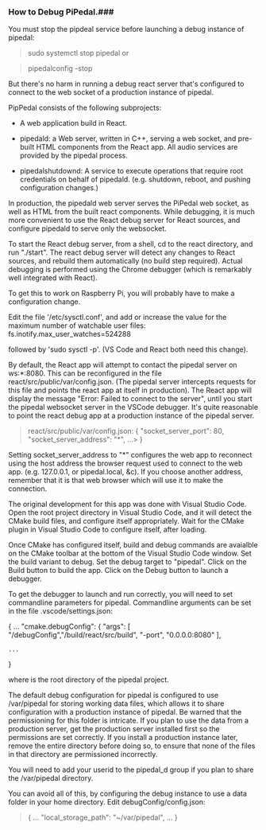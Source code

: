 

### How to Debug PiPedal.###


You must stop the pipdeal service before launching a debug instance of pipedal:

>   sudo systemctl stop pipedal
or

>   pipedalconfig -stop

But there's no harm in running a debug react server that's configured to connect to the web 
socket of a production instance of pipedal. 

PipPedal consists of the following subprojects:

*    A web application build in React. 

*    pipedald: a Web server, written in C++, serving a web socket, and pre-built HTML components from the React app.
     All audio services are provided by the pipedal process.

*   pipedalshutdownd: A service to execute operations that require root credentials on behalf of pipedald. (e.g. shutdown, reboot,
    and pushing configuration changes.)

In production, the pipedald web server serves the PiPedal web socket, as well as HTML from the  built 
react components. While debugging, it is much more convenient to use the React debug server for 
React sources, and configure pipedald to serve only the websocket. 

To start the React debug server, from a shell, cd to the react directory, and run "./start". The react debug 
server will detect any changes to React sources, and rebuild them automatically (no build step required). 
Actual debugging is performed using the Chrome debugger (which is remarkably well integrated with React).

To get this to work on Raspberry Pi, you will probably have to make a configuration change.

Edit the file '/etc/sysctl.conf', and add or increase the value for the maximum number of watchable user 
files:
     fs.inotify.max_user_watches=524288

followed by 'sudo sysctl -p'. (VS Code and React both need this change).     

By default, the React app will attempt to contact the pipedal server on ws:*:8080. This can be reconfigured
in the file react/src/public/var/config.json. (The pipedal server intercepts requests for this file and 
points the react app at itself in production). The React app will display the message 
"Error: Failed to connect to the server", until you start the pipedal websocket server in the VSCode debugger.
It's quite reasonable to point the react debug app at a production instance of the pipedal server.

>    react/src/public/var/config.json: 
>    {
>        "socket_server_port": 80,
>        "socket_server_address": "*",
>        ...>
>    }

Setting socket_server_address to "*" configures the web app to reconnect using the host address the browser
request used to connect to the web app. (e.g. 127.0.0.1, or pipedal.local, &c). If you choose another address,
remember that it is that web browser which will use it to make the connection.

The original development for this app was done with Visual Studio Code. Open the root project directory in
Visual Studio Code, and it will detect the CMake build files, and configure itself appropriately. Wait for 
the CMake plugin in Visual Studio Code to configure itself, after loading. 

Once CMake has configured itself, build and debug commands are avaialble on the CMake toolbar at the 
bottom of the Visual Studio Code window. Set the build variant to debug. Set the debug target to "pipedal". 
Click on the Build button to build the app. Click on the Debug button to launch a debugger.

To get the debugger to launch and run correctly, you will need to set commandline parameters for pipedal. 
Commandline arguments can be set in the file .vscode/settings.json: 

{
    ...
    "cmake.debugConfig": {
        "args": [
          "<projectdiretory>/debugConfig","<projectdiretory>/build/react/src/build",  "-port", "0.0.0.0:8080"
        ],

    ...
}

where <projectdirectory> is the root directory of the pipedal project.

The default debug configuration for pipedal is configured to use /var/pipedal for storing working data files, 
which allows it to share configuration with a production instance of pipedal. Be warned that the permissioning 
for this folder is intricate. If you plan to use the data from a production server, get the production server 
installed first so the permissions are set correctly. If you install a production instance later, remove the 
entire directory before doing so, to ensure that none of the files in that directory are permissioned 
incorrectly. 

You will need to add your userid to the pipedal_d group if you plan to share the /var/pipedal directory. 

You can avoid all of this, by configuring the debug instance to use a data folder in your home directory. Edit 
debugConfig/config.json:

> {
>    ...
>    "local_storage_path": "~/var/pipedal",
>    ...
> }

